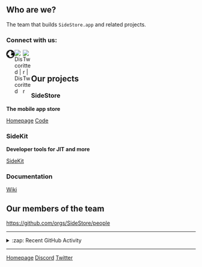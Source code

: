 <!-- 
Docs: How to use GitHub README and actions to auto-generate embedded content.
https://github.com/anuraghazra/github-readme-stats
https://www.youtube.com/watch?v=n6d4KHSKqGk
https://github.com/rahuldkjain/github-profile-readme-generator
 -->

## Who are we?

The team that builds `SideStore.app` and related projects.

### Connect with us:

<!--
[![Website](https://img.shields.io/website?label=sidestore.io&style=for-the-badge&url=https://sidestore.io)](https://sidestore.io)
[![Twitter Follow](https://img.shields.io/twitter/follow/sidestore_io?color=1DA1F2&logo=twitter&style=for-the-badge)](https://twitter.com/intent/follow?original_referer=https%3A%2F%2Fgithub.com%2Fsidestore&screen_name=sidestore)
[![GitHub Followers](https://img.shields.io/github/followers/sidestore?style=for-the-badge)]()
[![GitHub Sponsors](https://img.shields.io/github/sponsors/sidestore?style=for-the-badge
)]() 
-->

[<img align="left" alt="sidestore.io" width="22px" src="https://raw.githubusercontent.com/iconic/open-iconic/master/svg/globe.svg" />][website]
[<img align="left" alt="Discord | Discord" width="22px" src="https://cdn.jsdelivr.net/npm/simple-icons@v3/icons/discord.svg" />][discord]
[<img align="left" alt="Twitter | Twitter" width="22px" src="https://cdn.jsdelivr.net/npm/simple-icons@v3/icons/twitter.svg" />][twitter]

<br />
<br />

## Our projects

### SideStore

__The mobile app store__

[Homepage][website]
[Code][git.sidestore]

### SideKit

__Developer tools for JIT and more__

[SideKit][git.sidekit]

### Documentation

[Wiki][wiki]

## Our members of the team

https://github.com/orgs/SideStore/people

---

<details>
  <summary>:zap: Recent GitHub Activity</summary>

<!--START_SECTION:activity-->
1. 🗣 Commented on [#170](https://github.com/SideStore/SideStore/issues/170) in [SideStore/SideStore](https://github.com/SideStore/SideStore)
2. 🗣 Commented on [#156](https://github.com/SideStore/SideStore/issues/156) in [SideStore/SideStore](https://github.com/SideStore/SideStore)
3. 🗣 Commented on [#584](https://github.com/SideStore/SideStore/issues/584) in [SideStore/SideStore](https://github.com/SideStore/SideStore)
4. 🗣 Commented on [#584](https://github.com/SideStore/SideStore/issues/584) in [SideStore/SideStore](https://github.com/SideStore/SideStore)
5. ❗️ Opened issue [#644](https://github.com/SideStore/SideStore/issues/644) in [SideStore/SideStore](https://github.com/SideStore/SideStore)
6. 🗣 Commented on [#639](https://github.com/SideStore/SideStore/issues/639) in [SideStore/SideStore](https://github.com/SideStore/SideStore)
7. 🗣 Commented on [#349](https://github.com/SideStore/SideStore/issues/349) in [SideStore/SideStore](https://github.com/SideStore/SideStore)
8. 🗣 Commented on [#639](https://github.com/SideStore/SideStore/issues/639) in [SideStore/SideStore](https://github.com/SideStore/SideStore)
9. 🎉 Merged PR [#1](https://github.com/SideStore/anisette-servers/pull/1) in [SideStore/anisette-servers](https://github.com/SideStore/anisette-servers)
10. 🗣 Commented on [#1](https://github.com/SideStore/anisette-servers/issues/1) in [SideStore/anisette-servers](https://github.com/SideStore/anisette-servers)
11. 💪 Opened PR [#1](https://github.com/SideStore/anisette-servers/pull/1) in [SideStore/anisette-servers](https://github.com/SideStore/anisette-servers)
12. ❗️ Opened issue [#642](https://github.com/SideStore/SideStore/issues/642) in [SideStore/SideStore](https://github.com/SideStore/SideStore)
13. 🗣 Commented on [#632](https://github.com/SideStore/SideStore/issues/632) in [SideStore/SideStore](https://github.com/SideStore/SideStore)
14. 🗣 Commented on [#638](https://github.com/SideStore/SideStore/issues/638) in [SideStore/SideStore](https://github.com/SideStore/SideStore)
15. 🗣 Commented on [#640](https://github.com/SideStore/SideStore/issues/640) in [SideStore/SideStore](https://github.com/SideStore/SideStore)
16. 🗣 Commented on [#641](https://github.com/SideStore/SideStore/issues/641) in [SideStore/SideStore](https://github.com/SideStore/SideStore)
17. ❗️ Closed issue [#641](https://github.com/SideStore/SideStore/issues/641) in [SideStore/SideStore](https://github.com/SideStore/SideStore)
18. 🗣 Commented on [#639](https://github.com/SideStore/SideStore/issues/639) in [SideStore/SideStore](https://github.com/SideStore/SideStore)
19. 🗣 Commented on [#639](https://github.com/SideStore/SideStore/issues/639) in [SideStore/SideStore](https://github.com/SideStore/SideStore)
20. 🗣 Commented on [#639](https://github.com/SideStore/SideStore/issues/639) in [SideStore/SideStore](https://github.com/SideStore/SideStore)
<!--END_SECTION:activity-->

</details>

---

[Homepage][patreon] [Discord][discord] [Twitter][twitter]

<!--
- [Patreon][patreon]
- [OpenCollective][opencollective]
- [YouTube][youtube]
-->

[website]: https://sidestore.io
[wiki]: https://wiki.sidestore.io
[twitter]: https://twitter.com/sidestore_io
[discord]: https://discord.gg/sidestore-949183273383395328
[youtube]: https://youtube.com/TODO
[patreon]: https://www.patreon.com/SideStore
[opencollective]: https://opencollective.com/TODO
[git.sidestore]: https://github.com/SideStore/SideStore/
[git.sidekit]: https://github.com/SideStore/SideKit

